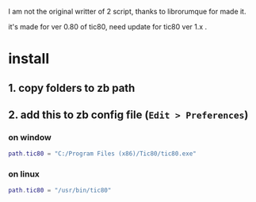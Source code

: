 I am not the original writter of 2 script, thanks to librorumque for made it.

it's made for ver 0.80 of tic80,
need update for tic80 ver 1.x .

# install
## 1. copy folders to zb path
## 2. add this to zb config file (`Edit > Preferences`)
### on window
```lua
path.tic80 = "C:/Program Files (x86)/Tic80/tic80.exe"
```

### on linux
```lua
path.tic80 = "/usr/bin/tic80"
```
